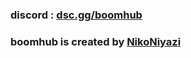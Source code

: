 ### discord : [dsc.gg/boomhub](https://dsc.gg/boomhub/)
### boomhub is created by [NikoNiyazi](https://github.com/NikoNiyazi)
